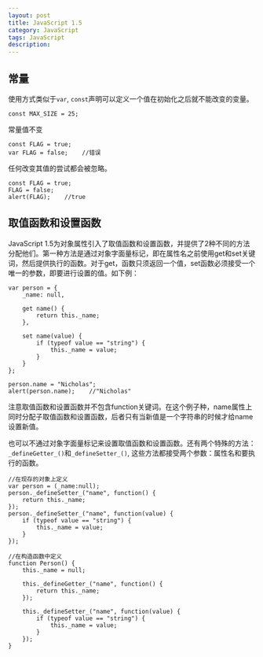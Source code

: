 ```yaml
---
layout: post
title: JavaScript 1.5
category: JavaScript
tags: JavaScript
description: 
---
```

## 常量

使用方式类似于`var`, `const`声明可以定义一个值在初始化之后就不能改变的变量。

```
const MAX_SIZE = 25;
```
常量值不变

```
const FLAG = true;
var FLAG = false;    //错误
```
任何改变其值的尝试都会被忽略。

```
const FLAG = true;
FLAG = false;
alert(FLAG);    //true
```

## 取值函数和设置函数

JavaScript 1.5为对象属性引入了取值函数和设置函数，并提供了2种不同的方法分配他们。第一种方法是通过对象字面量标记，即在属性名之前使用get和set关键词，然后提供执行的函数。对于get，函数只须返回一个值，set函数必须接受一个唯一的参数，即要进行设置的值。如下例：

```
var person = {
    _name: null,

    get name() {
        return this._name;
    },

    set name(value) {
        if (typeof value == "string") {
            this._name = value;
        }
    }
};

person.name = "Nicholas";
alert(person.name);    //"Nicholas"
```
注意取值函数和设置函数并不包含function关键词。在这个例子种，name属性上同时分配子取值函数和设置函数，后者只有当新值是一个字符串的时候才给name设置新值。

也可以不通过对象字面量标记来设置取值函数和设置函数。还有两个特殊的方法：`_defineGetter_()`和`_defineSetter_()`, 这些方法都接受两个参数：属性名和要执行的函数。

```
//在现存的对象上定义
var person = (_name:null);
person._defineSetter_("name", function() {
    return this._name;
});
person._defineSetter_("name", function(value) {
    if (typeof value == "string") {
        this._name = value;
    }
});

//在构造函数中定义
function Person() {
    this._name = null;

    this._defineGetter_("name", function() {
        return this._name;
    });

    this._defineSetter_("name", function(value) {
        if (typeof value == "string") {
            this._name = value;
        }
    });
}
```

